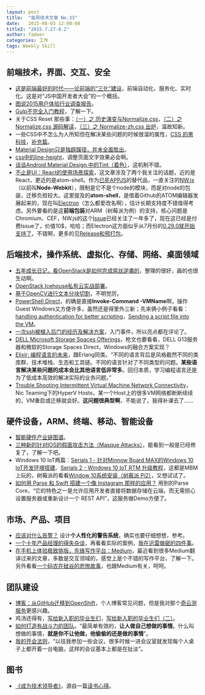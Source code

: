 ```yaml
---
layout: post
title:  "每周技术文章 No.33"
date:   2015-08-03 12:00:00
title2: "2015.7.27-8.2"
author: fadeer
categories: 工作
tags: Weekly Skill
---
```


前端技术，界面、交互、安全
----
* [这是前端最好的时代——论前端的“三化”建设](http://www.alloyteam.com/2015/07/zhe-shi-qian-duan-zui-hao-di-shi-dai-lun-qian-duan-di-san-hua-jian-she/)，前端自动化、服务化、实时化。这是对“JS中国开发者大会”的一个概括。
* [图说2015用户体验行业调查报告](http://cdc.tencent.com/?p=8575)。
* [Gulp不完全入门教程](http://segmentfault.com/a/1190000003041055)，了解一下。
* 关于CSS Reset 那些事：[（一）之 历史演变与Normalize.css](http://segmentfault.com/a/1190000003021766)，[（二）之 Normalize.css 源码解读](http://segmentfault.com/a/1190000003025718)，[（三）之 Normalize-zh.css 出炉](http://segmentfault.com/a/1190000003028985)，温故知新。
* 一些CSS中不怎么为人所知但在解决某些问题的时候很溜的属性，[CSS 的黑科技](http://segmentfault.com/a/1190000003023537)，[补充篇](http://segmentfault.com/a/1190000003029085)。
* [Material Design只是独辟蹊径，并未全面胜出](http://colachan.com/post/3453)。
* [css中的line-height](http://segmentfault.com/a/1190000003038583)，调整页面文字效果必会啊。
* [谈谈Android Material Design 中的Tint（着色）](http://segmentfault.com/a/1190000003038675)，这机制不错。
* [不止是UI：React的使用场景探索](http://www.infoq.com/cn/articles/react-more-scenarios)，这文章涉及了两个我关注的话题，近的是React，更近的是atom-shell。作为[已死APPJS](https://github.com/appjs/appjs)的替代品，一直关注的[NW.js](https://github.com/nwjs/nw.js/)（以前叫**Node-Webkit**），限制是它不是个node的模块，而是对node的包装，迁移负担较大。这里提及的**atom-shell**，是借着Github的ATOM编辑器发展起来的，现在叫[Electron](https://github.com/atom/electron)（怎么都爱改名啊），估计长期支持度不错值得考虑。另外要看的是这**前端包装**对ARM（树莓派为例）的支持，核心问题是Chromium、CEF，NW.js的这个[Issue](https://github.com/nwjs/nw.js/issues/193)已经关注了一年多了，现在这已经是付费Issue了，价值10$，哈哈；而Electron这方面似乎从7月份的[0.29.0就开始支持了](https://github.com/atom/electron/releases/tag/v0.29.0)，不错啊，更多的见[Release和预打包](https://github.com/atom/electron/releases)。

后端技术，操作系统、虚拟化、存储、网络、桌面领域
----
* [五年成长日记，看OpenStack是如何完成屌丝逆袭的](http://mp.weixin.qq.com/s?__biz=MzA5MjA2MjgyNg==&mid=206713286&idx=1&sn=2926b903c8d22352f9d338d13f305673&3rd=MzA3MDU4NTYzMw==&scene=6#rd)，整理的很好，画的也很生动啊。
* [OpenStack Icehouse私有云实战部署](http://scholar.blog.51cto.com/9985645/1679385)。
* [基于OpenCV进行文本分块切割](http://boytnt.blog.51cto.com/966121/1679697)，不明觉厉。
* [PowerShell Direct](http://blogs.technet.com/b/virtualization/archive/2015/05/14/powershell-direct-running-powershell-inside-a-virtual-machine-from-the-hyper-v-host.aspx)，的确是直接**Invoke-Command -VMName**啊，操作Guest Windows又方便许多，虽然还是得里外三新；先来俩小例子看看：[handling authentication for better scripting](http://blogs.msdn.com/b/virtual_pc_guy/archive/2015/07/28/powershell-direct-handling-authentication-for-better-scripting.aspx)，[Sending a script file into the VM](http://blogs.msdn.com/b/virtual_pc_guy/archive/2015/07/29/sending-a-script-into-the-vm-using-powershell-direct.aspx)。
* [一次ssh被植入后门的经历及解决方案](http://lxshopping.blog.51cto.com/4542643/1679083)，入门事件，所以亮点都在评论了。
* [DELL Microsoft Storage Spaces Offerings](https://blog.workinghardinit.work/2015/07/27/dell-microsoft-storage-spaces-offerings/)，枪文也要看看，DELL G13服务器和微软的Storage Spaces Direct，Windows的融合方案实现？
* [Elixir: 编程语言的未来](http://blog.eood.cn/elixir?dba)，跟Erlang同类。“不同的语言背后是风格截然不同的类库群、技术堆栈、生态和工具链。不同的语言针对了不同类型的问题。**某些语言解决某些问题的成本会比其他语言低非常多**。回归本质，学习编程语言还是为了低成本高效的解决实际的业务问题。”
* [Trouble Shooting Intermittent Virtual Machine Network Connectivity](https://blog.workinghardinit.work/2015/07/30/trouble-shooting-intermittent-virtual-machine-network-connectivity/)，Nic Teaming下的HyperV Hosts，某一个Host上的很多VM网络都断断续续的，VM重启或迁移就会好。**这问题很典型啊**，不能说了，我得补课去了......

硬件设备，ARM、终端、移动、智能设备
----
<!--preview-end-->
* [智能硬件产业链图谱](http://zhidx.com/p/18975.html)。
* [三种新的针对IOS的假面攻击方法（Masque Attacks）](http://drops.wooyun.org/mobile/7431)，能看到一般是已经修复了，了解一下吧。
* Windows 10 IoT两篇：[Serials 1 - 针对Minnow Board MAX的Windows 10 IoT开发环境搭建](http://www.cnblogs.com/dearsj001/p/WindowsIoTMBM_1.html)、[Serials 2 - Windows 10 IoT RTM 升级教程](http://www.cnblogs.com/dearsj001/p/WindowsIoTRTM.html)，这都是MBM上玩的，树莓派的看看[Window 10系统安装（树莓派 Pi2）](http://www.cnblogs.com/yefanqiu/p/4475106.html)，又想试试了。
* [如何用 Parse 和 Swift 搭建一个像 Instagram 那样的应用？](http://segmentfault.com/a/1190000003032793) 用到的Parse Core，“它的特色之一是允许应用开发者直接将数据存储在云端，而无需担心设置服务器或重新设计一个 REST API”，这服务做Demo方便了。

市场、产品、项目
----
* [应该对什么告警？](http://segmentfault.com/a/1190000003021919) 设计**个人性化的警告系统**，确实也要仔细想想，参考。
* [一个十年产品经理的得失杂谈](http://www.woshipm.com/pmd/180134.html)，再看看实际的案例，[我在迅雷做砸的四件事](http://www.leiphone.com/news/201507/V46vzX2pwmxTQUso.html)。
* [在手机上体验极致排版，先锋写作平台：Medium](http://sspai.com/30440)，最近看到很多Medium翻译过来的文章，多数是交互领域的，感觉上是个不错的写作平台，了解一下。另外看看[一个码农在硅谷的悲惨故事](http://www.techug.com/silicon-valley)，也跟Medium有关，呵呵。

团队建设
----
* [博客：从GitHub迁移到OpenShift](http://sbzhouhao.net/2015/07/28/%E5%8D%9A%E5%AE%A2-%E4%BB%8EGitHub%E8%BF%81%E7%A7%BB%E5%88%B0OpenShift/)，个人博客常见问题，但是我对那个[奇云测服务](http://ce.cloud.360.cn/task)更感兴趣。
* 鸡汤还得有，[写给新入职的毕业生们](http://ticktick.blog.51cto.com/823160/1528437)，[写给新入职的毕业生们（二）](http://ticktick.blog.51cto.com/823160/1678948)。
* [如何打造有战斗力的团队](http://www.woshipm.com/pmd/182064.html)。“最简单有效的，**让人做自己想做的事情**。什么叫想做的事情，**就是你不让他做，他偷偷的还是做的事情**”。
* [我的开会法则](http://www1.taosay.net/index.php/2015/06/15/%E6%88%91%E7%9A%84%E5%BC%80%E4%BC%9A%E6%B3%95%E5%88%99-2/)，“以往我参加一些会议，很多时候一进会议室就发现每个人桌子上都开着一台电脑，这样的会议基本上都是在扯淡”。

图书
----
* [《成为技术领导者》](http://book.douban.com/subject/1132623/)，源自一篇[读书心得](http://blog.devtang.com/blog/2015/08/01/become-a-tech-leader-summary/)。




